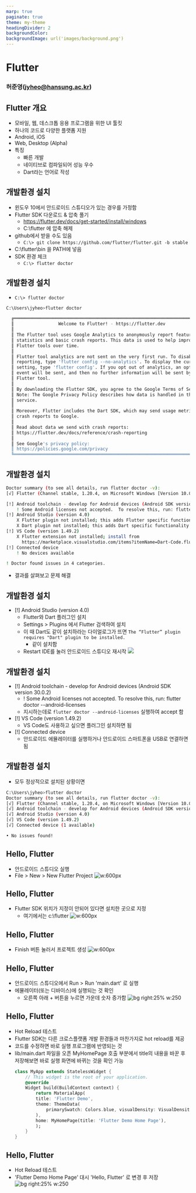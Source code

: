 ```yaml
---
marp: true
paginate: true
theme: my-theme
headingDivider: 2
backgroundColor: 
backgroundImage: url('images/background.png')
---
```


# Flutter 
<!-- _class: lead -->
### 허준영(jyheo@hansung.ac.kr)


## Flutter 개요
- 모바일, 웹, 데스크톱 응용 프로그램을 위한 UI 툴킷
- 하나의 코드로 다양한 플랫폼 지원
- Android, iOS
- Web, Desktop (Alpha)
- 특징
    - 빠른 개발
    - 네이티브로 컴파일되어 성능 우수
    - Dart라는 언어로 작성

## 개발환경 설치
- 윈도우 10에서 안드로이드 스튜디오가 있는 경우를 가정함
- Flutter SDK 다운로드 & 압축 풀기
    - https://flutter.dev/docs/get-started/install/windows
    - C:\flutter 에 압축 해제
- github에서 받을 수도 있음
    - ```C:\> git clone https://github.com/flutter/flutter.git -b stable ```
- C:\flutter\bin 을 PATH에 넣음
- SDK 환경 체크
    - ```C:\> flutter doctor ```

## 개발환경 설치
- ``` C:\> flutter doctor ```
```bash
C:\Users\jyheo>flutter doctor

  ╔════════════════════════════════════════════════════════════════════════════╗
  ║                 Welcome to Flutter! - https://flutter.dev                  ║
  ║                                                                            ║
  ║ The Flutter tool uses Google Analytics to anonymously report feature usage ║
  ║ statistics and basic crash reports. This data is used to help improve      ║
  ║ Flutter tools over time.                                                   ║
  ║                                                                            ║
  ║ Flutter tool analytics are not sent on the very first run. To disable      ║
  ║ reporting, type 'flutter config --no-analytics'. To display the current    ║
  ║ setting, type 'flutter config'. If you opt out of analytics, an opt-out    ║
  ║ event will be sent, and then no further information will be sent by the    ║
  ║ Flutter tool.                                                              ║
  ║                                                                            ║
  ║ By downloading the Flutter SDK, you agree to the Google Terms of Service.  ║
  ║ Note: The Google Privacy Policy describes how data is handled in this      ║
  ║ service.                                                                   ║
  ║                                                                            ║
  ║ Moreover, Flutter includes the Dart SDK, which may send usage metrics and  ║
  ║ crash reports to Google.                                                   ║
  ║                                                                            ║
  ║ Read about data we send with crash reports:                                ║
  ║ https://flutter.dev/docs/reference/crash-reporting                         ║
  ║                                                                            ║
  ║ See Google's privacy policy:                                               ║
  ║ https://policies.google.com/privacy                                        ║
  ╚════════════════════════════════════════════════════════════════════════════╝
```

## 개발환경 설치
```bash
Doctor summary (to see all details, run flutter doctor -v):
[√] Flutter (Channel stable, 1.20.4, on Microsoft Windows [Version 10.0.18363.1082], locale ko-KR)

[!] Android toolchain - develop for Android devices (Android SDK version 30.0.2)
    ! Some Android licenses not accepted.  To resolve this, run: flutter doctor --android-licenses
[!] Android Studio (version 4.0)
    X Flutter plugin not installed; this adds Flutter specific functionality.
    X Dart plugin not installed; this adds Dart specific functionality.
[!] VS Code (version 1.49.2)
    X Flutter extension not installed; install from
      https://marketplace.visualstudio.com/items?itemName=Dart-Code.flutter
[!] Connected device
    ! No devices available

! Doctor found issues in 4 categories.
```
- 결과를 살펴보고 문제 해결

## 개발환경 설치
- [!] Android Studio (version 4.0)
    - Flutter와 Dart 플러그인 설치
    - Settings > Plugins 에서 Flutter 검색하여 설치
    - 이 때 Dart도 같이 설치하라는 다이얼로그가 뜨면
        ``` The “Flutter” plugin requires "Dart" plugin to be installed. ```
        - 같이 설치함
    - Restart IDE를 눌러 안드로이드 스튜디오 재시작
![](images/flutter_plugin.png)

## 개발환경 설치
- [!] Android toolchain - develop for Android devices (Android SDK version 30.0.2)
    - ! Some Android licenses not accepted.  To resolve this, run: flutter doctor --android-licenses
    - 지시하는데로 ``` flutter doctor --android-licenses ``` 실행하여 accept 함
- [!] VS Code (version 1.49.2)
    - VS Code도 사용하고 싶으면 플러그인 설치하면 됨
- [!] Connected device
    - 안드로이드 에뮬레이터를 실행하거나 안드로이드 스마트폰을 USB로 연결하면 됨

## 개발환경 설치
- 모두 정상적으로 설치된 상황이면
```bash
C:\Users\jyheo>flutter doctor
Doctor summary (to see all details, run flutter doctor -v):
[√] Flutter (Channel stable, 1.20.4, on Microsoft Windows [Version 10.0.18363.1082], locale ko-KR)
[√] Android toolchain - develop for Android devices (Android SDK version 30.0.2)
[√] Android Studio (version 4.0)
[√] VS Code (version 1.49.2)
[√] Connected device (1 available)

• No issues found!
```

## Hello, Flutter
- 안드로이드 스튜디오 실행
- File > New > New Flutter Project
![w:600px](images/flutter_new_project.png)

## Hello, Flutter
- Flutter SDK 위치가 지정이 안되어 있다면 설치한 곳으로 지정
    - 여기에서는 c:\flutter
![w:600px](images/flutter_new_project2.png)

## Hello, Flutter
- Finish 버튼 눌러서 프로젝트 생성
![w:600px](images/flutter_new_project3.png)

## Hello, Flutter
- 안드로이드 스튜디오에서 Run > Run 'main.dart' 로 실행
- 에뮬레이터(또는 디바이스)에 실행되는 것 확인
    - 오른쪽 아래 + 버튼을 누르면 가운데 숫자 증가함
![bg right:25% w:250](images/flutter_demo.png)

## Hello, Flutter
- Hot Reload 테스트
- Flutter SDK는 다른 크로스플랫폼 개발 환경들과 마찬가지로 hot reload를 제공
- 코드를 수정하면 바로 실행 프로그램에 반영되는 것
- lib/main.dart 파일을 오픈 MyHomePage 호출 부분에서 title의 내용을 바꾼 후 저장해보면 바로 실행 화면에 바뀌는 것을 확인 가능
    ```dart
    class MyApp extends StatelessWidget {
        // This widget is the root of your application.
        @override
        Widget build(BuildContext context) {
            return MaterialApp(
            title: 'Flutter Demo',
            theme: ThemeData(
                primarySwatch: Colors.blue, visualDensity: VisualDensity.adaptivePlatformDensity,
            ),
            home: MyHomePage(title: 'Flutter Demo Home Page'),
            );
        }
    }
    ```
## Hello, Flutter
- Hot Reload 테스트
- 'Flutter Demo Home Page' 대시 'Hello, Flutter' 로 변경 후 저장
![bg right:25% w:250](images/flutter_hello.png)
